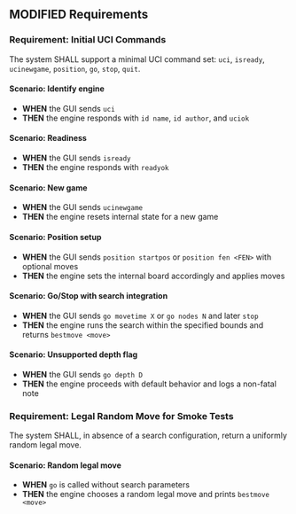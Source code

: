 ## MODIFIED Requirements
### Requirement: Initial UCI Commands
The system SHALL support a minimal UCI command set: `uci`, `isready`, `ucinewgame`, `position`, `go`, `stop`, `quit`.

#### Scenario: Identify engine
- **WHEN** the GUI sends `uci`
- **THEN** the engine responds with `id name`, `id author`, and `uciok`

#### Scenario: Readiness
- **WHEN** the GUI sends `isready`
- **THEN** the engine responds with `readyok`

#### Scenario: New game
- **WHEN** the GUI sends `ucinewgame`
- **THEN** the engine resets internal state for a new game

#### Scenario: Position setup
- **WHEN** the GUI sends `position startpos` or `position fen <FEN>` with optional moves
- **THEN** the engine sets the internal board accordingly and applies moves

#### Scenario: Go/Stop with search integration
- **WHEN** the GUI sends `go movetime X` or `go nodes N` and later `stop`
- **THEN** the engine runs the search within the specified bounds and returns `bestmove <move>`

#### Scenario: Unsupported depth flag
- **WHEN** the GUI sends `go depth D`
- **THEN** the engine proceeds with default behavior and logs a non-fatal note

### Requirement: Legal Random Move for Smoke Tests
The system SHALL, in absence of a search configuration, return a uniformly random legal move.

#### Scenario: Random legal move
- **WHEN** `go` is called without search parameters
- **THEN** the engine chooses a random legal move and prints `bestmove <move>`
